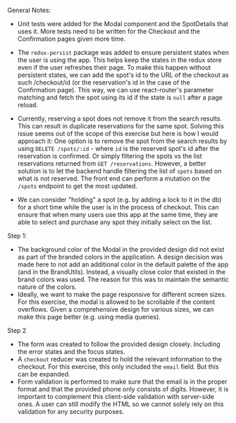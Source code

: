 General Notes:
- Unit tests were added for the Modal component and the SpotDetails that uses it. More tests need to be written for the Checkout and the Confirmation pages given more time.

- The `redux-persist` package was added to ensure persistent states when the user is using the app. This helps keep the states in the redux store even if the user refreshes their page. To make this happen without persistent states, we can add the spot's id to the URL of the checkout as such /checkout/id (or the reservation's id in the case of the Confirmation page). This way, we can use react-router's parameter matching and fetch the spot using its id if the state is `null` after a page reload. 

- Currently, reserving a spot does not remove it from the search results. This can result in duplicate reservations for the same spot. Solving this issue seems out of the scope of this exercise but here is how I would approach it: 
One option is to remove the spot from the search results by using `DELETE /spots/:id` - where `id` is the reserved spot's id after the reservation is confirmed. Or simply filtering the spots vs the list reservations returned from `GET /reservations`. However, a better solution is to let the backend handle filtering the list of `spots` based on what is not reserved. The front end can perform a mutation on the `/spots` endpoint to get the most updated.

- We can consider "holding" a spot (e.g. by adding a lock to it in the db) for a short time while the user is in the process of checkout. This can ensure that when many users use this app at the same time, they are able to select and purchase any spot they initially select on the list.

Step 1:
- The background color of the Modal in the provided design did not exist as part of the branded colors in the application. A design decision was made here to not add an additional color in the default palette of the app (and in the BrandUtils). Instead, a visually close color that existed in the brand colors was used. The reason for this was to maintain the semantic nature of the colors.
- Ideally, we want to make the page responsive for different screen sizes. For this exercise, the modal is allowed to be scrollable if the content overflows. Given a comprehensive design for various sizes, we can make this page better (e.g. using media queries).
 
Step 2
- The form was created to follow the provided design closely. Including the error states and the focus states. 
- A `checkout` reducer was created to hold the relevant information to the checkout. For this exercise, this only included the `email` field. But this can be expanded.
- Form validation is performed to make sure that the email is in the proper format and that the provided phone only consists of digits. However, it is important to complement this client-side validation with server-side ones. A user can still modify the HTML so we cannot solely rely on this validation for any security purposes.
 
